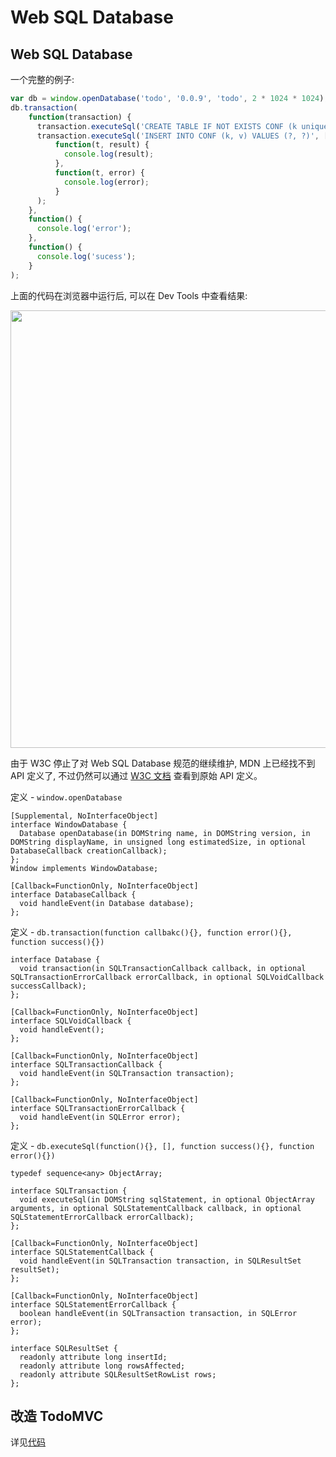 # Web SQL Database

## Web SQL Database

一个完整的例子:

```js
var db = window.openDatabase('todo', '0.0.9', 'todo', 2 * 1024 * 1024);
db.transaction(
    function(transaction) {
      transaction.executeSql('CREATE TABLE IF NOT EXISTS CONF (k unique, v)');
      transaction.executeSql('INSERT INTO CONF (k, v) VALUES (?, ?)', ['msg', 'ok'], 
          function(t, result) {
            console.log(result);
          }, 
          function(t, error) {
            console.log(error);
          }
      );
    },
    function() {
      console.log('error');
    },
    function() {
      console.log('sucess');
    }
);
```

上面的代码在浏览器中运行后, 可以在 Dev Tools 中查看结果:

<img src="http://gtms03.alicdn.com/tps/i3/TB1fGgUJVXXXXchXXXXKUPqZpXX-1494-276.png" width="700">

由于 W3C 停止了对 Web SQL Database 规范的继续维护, MDN 上已经找不到 API 定义了, 不过仍然可以通过 [W3C 文档](https://dev.w3.org/html5/webdatabase/#sql) 查看到原始 API 定义。

定义 - `window.openDatabase`

```
[Supplemental, NoInterfaceObject]
interface WindowDatabase {
  Database openDatabase(in DOMString name, in DOMString version, in DOMString displayName, in unsigned long estimatedSize, in optional DatabaseCallback creationCallback);
};
Window implements WindowDatabase;

[Callback=FunctionOnly, NoInterfaceObject]
interface DatabaseCallback {
  void handleEvent(in Database database);
};
```

定义 - `db.transaction(function callbakc(){}, function error(){}, function success(){})`

```
interface Database {
  void transaction(in SQLTransactionCallback callback, in optional SQLTransactionErrorCallback errorCallback, in optional SQLVoidCallback successCallback);
};

[Callback=FunctionOnly, NoInterfaceObject]
interface SQLVoidCallback {
  void handleEvent();
};

[Callback=FunctionOnly, NoInterfaceObject]
interface SQLTransactionCallback {
  void handleEvent(in SQLTransaction transaction);
};

[Callback=FunctionOnly, NoInterfaceObject]
interface SQLTransactionErrorCallback {
  void handleEvent(in SQLError error);
};
```

定义 - `db.executeSql(function(){}, [], function success(){}, function error(){})`

```
typedef sequence<any> ObjectArray;

interface SQLTransaction {
  void executeSql(in DOMString sqlStatement, in optional ObjectArray arguments, in optional SQLStatementCallback callback, in optional SQLStatementErrorCallback errorCallback);
};

[Callback=FunctionOnly, NoInterfaceObject]
interface SQLStatementCallback {
  void handleEvent(in SQLTransaction transaction, in SQLResultSet resultSet);
};

[Callback=FunctionOnly, NoInterfaceObject]
interface SQLStatementErrorCallback {
  boolean handleEvent(in SQLTransaction transaction, in SQLError error);
};

interface SQLResultSet {
  readonly attribute long insertId;
  readonly attribute long rowsAffected;
  readonly attribute SQLResultSetRowList rows;
};
```


## 改造 TodoMVC

详见[代码](https://github.com/luics/web-dev/blob/master/examples/data/TodoMVC-websql.html)
